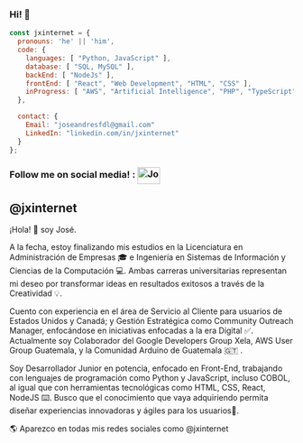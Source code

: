 ### Hi! 👋

```js
const jxinternet = {
  pronouns: 'he' || 'him',
  code: {
    languages: [ "Python, JavaScript" ],
    database: [ "SQL, MySQL" ],
    backEnd: [ "NodeJs" ],
    frontEnd: [ "React", "Web Development", "HTML", "CSS" ],
    inProgress: [ "AWS", "Artificial Intelligence", "PHP", "TypeScript", "C#" ]
  },

  contact: {
    Email: "joseandresfdl@gmail.com"
    LinkedIn: "linkedin.com/in/jxinternet"
  }
};
```
<p align="right">
    <h3 align="left">Follow me on social media! : <a href="https://www.linkedin.com/in/jxinternet/" target="blank"><img align="center" 
                                                  <a href="https://www.facebook.com/in/jxinternet/" target="blank"><img align="center" src="https://raw.githubusercontent.com/rahuldkjain/github-profile-readme-generator/master/src/images/icons/Social/linked-in-alt.svg" alt="Jose Figueroa" height="30" width="40" /></a> </h3>
</p>

<h2>@jxinternet</h2>
<p>
  ¡Hola! 👋 soy José.

  A la fecha, estoy finalizando mis estudios en la Licenciatura en Administración de Empresas 🎓 e Ingeniería en Sistemas de Información y Ciencias de la Computación 💻. Ambas carreras universitarias representan mi deseo por transformar ideas en resultados exitosos a través de la Creatividad 💡. 

  Cuento con experiencia en el área de Servicio al Cliente para usuarios de Estados Unidos y Canadá; y Gestión Estratégica como Community Outreach Manager, enfocándose en iniciativas enfocadas a la era Digital ✅. Actualmente soy Colaborador del Google Developers Group Xela, AWS User Group Guatemala, y la Comunidad Arduino de Guatemala 🇬🇹 .

  Soy Desarrollador Junior en potencia, enfocado en Front-End, trabajando con lenguajes de programación como Python y JavaScript, incluso COBOL, al igual que con herramientas tecnológicas como HTML, CSS, React, NodeJS ⌨️. Busco que el conocimiento que vaya adquiriendo permita diseñar experiencias innovadoras y ágiles para los usuarios🔗. 

🌎 Aparezco en todas mis redes sociales como @jxinternet

<!--
**jxinternet/jxinternet** is a ✨ _special_ ✨ repository because its `README.md` (this file) appears on your GitHub profile.
-->
